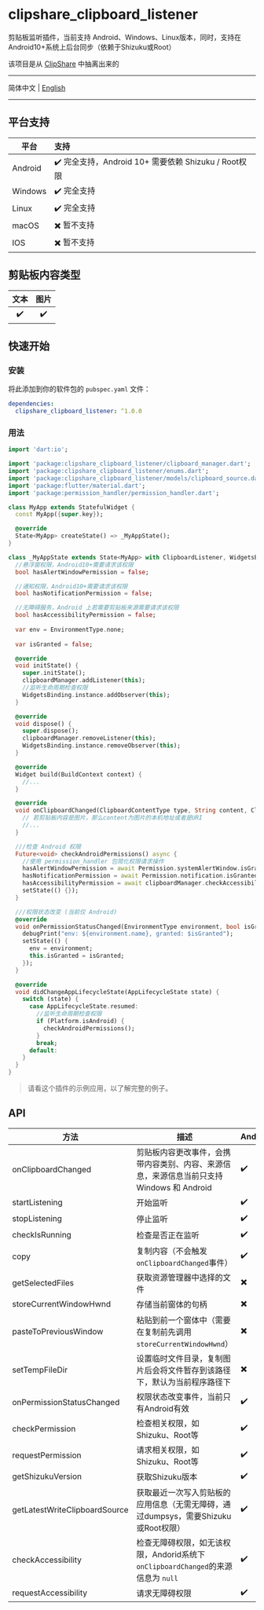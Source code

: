 # clipshare_clipboard_listener

剪贴板监听插件，当前支持 Android、Windows、Linux版本，同时，支持在Android10+系统上后台同步（依赖于Shizuku或Root）

该项目是从 [ClipShare](https://github.com/aa2013/ClipShare) 中抽离出来的

---

简体中文 | [English](./README-EN.md)

---

## 平台支持

| 平台    | 支持                                                |
| ------- | :-------------------------------------------------- |
| Android | ✔️ 完全支持，Android 10+ 需要依赖 Shizuku / Root权限 |
| Windows | ✔️ 完全支持                                          |
| Linux   | ✔️ 完全支持                                          |
| macOS   | ✖️ 暂不支持                                          |
| IOS     | ✖️ 暂不支持                                          |

## 剪贴板内容类型

| 文本 | 图片 |
| :----: | :----: |
| ✔️    | ✔️    |



## 快速开始

### 安装

将此添加到你的软件包的 `pubspec.yaml` 文件：

```yaml
dependencies:
  clipshare_clipboard_listener: ^1.0.0
```

### 用法

```dart
import 'dart:io';

import 'package:clipshare_clipboard_listener/clipboard_manager.dart';
import 'package:clipshare_clipboard_listener/enums.dart';
import 'package:clipshare_clipboard_listener/models/clipboard_source.dart';
import 'package:flutter/material.dart';
import 'package:permission_handler/permission_handler.dart';

class MyApp extends StatefulWidget {
  const MyApp({super.key});

  @override
  State<MyApp> createState() => _MyAppState();
}

class _MyAppState extends State<MyApp> with ClipboardListener, WidgetsBindingObserver {
  //悬浮窗权限，Android10+需要请求该权限
  bool hasAlertWindowPermission = false;

  //通知权限，Android10+需要请求该权限
  bool hasNotificationPermission = false;

  //无障碍服务，Android 上若需要剪贴板来源需要请求该权限
  bool hasAccessibilityPermission = false;
    
  var env = EnvironmentType.none;
  
  var isGranted = false;

  @override
  void initState() {
    super.initState();
    clipboardManager.addListener(this);
    //监听生命周期检查权限
    WidgetsBinding.instance.addObserver(this);
  }

  @override
  void dispose() {
    super.dispose();
    clipboardManager.removeListener(this);
    WidgetsBinding.instance.removeObserver(this);
  }

  @override
  Widget build(BuildContext context) {
    //...
  }

  @override
  void onClipboardChanged(ClipboardContentType type, String content, ClipboardSource? source) {
    // 若剪贴板内容是图片，那么content为图片的本机地址或者是URI
    //...
  }

  ///检查 Android 权限
  Future<void> checkAndroidPermissions() async {
    //使用 permission_handler 包简化权限请求操作
    hasAlertWindowPermission = await Permission.systemAlertWindow.isGranted;
    hasNotificationPermission = await Permission.notification.isGranted;
    hasAccessibilityPermission = await clipboardManager.checkAccessibility();
    setState(() {});
  }

  ///权限状态改变 (当前仅 Android)
  @override
  void onPermissionStatusChanged(EnvironmentType environment, bool isGranted) {
    debugPrint("env: ${environment.name}, granted: $isGranted");
    setState(() {
      env = environment;
      this.isGranted = isGranted;
    });
  }

  @override
  void didChangeAppLifecycleState(AppLifecycleState state) {
    switch (state) {
      case AppLifecycleState.resumed:
        //监听生命周期检查权限
        if (Platform.isAndroid) {
          checkAndroidPermissions();
        }
        break;
      default:
    }
  }
}


```

> 请看这个插件的示例应用，以了解完整的例子。

## API

| 方法                          | 描述                                                         | Android | Windows | Linux | macOS | IOS  |
| ----------------------------- | ------------------------------------------------------------ | ------- | ------- | ----- | ----- | ---- |
| onClipboardChanged            | 剪贴板内容更改事件，会携带内容类别、内容、来源信息，来源信息当前只支持 Windows 和 Android | ✔️       | ✔️       | ✔️     | ✖️     | ✖️    |
| startListening                | 开始监听                                                     | ✔️       | ✔️       | ✔️     | ✖️     | ✖️    |
| stopListening                 | 停止监听                                                     | ✔️       | ✔️       | ✔️     | ✖️     | ✖️    |
| checkIsRunning                | 检查是否正在监听                                             | ✔️       | ✔️       | ✔️     | ✖️     | ✖️    |
| copy                          | 复制内容（不会触发`onClipboardChanged`事件）                 | ✔️       | ✔️       | ✔️     | ✖️     | ✖️    |
| getSelectedFiles              | 获取资源管理器中选择的文件                                   | ✖️       | ✔️       | ✖️     | ✖️     | ✖️    |
| storeCurrentWindowHwnd        | 存储当前窗体的句柄                                           | ✖️       | ✔️       | ✖️     | ✖️     | ✖️    |
| pasteToPreviousWindow         | 粘贴到前一个窗体中（需要在复制前先调用`storeCurrentWindowHwnd`） | ✖️       | ✔️       | ✖️     | ✖️     | ✖️    |
| setTempFileDir                | 设置临时文件目录，复制图片后会将文件暂存到该路径下，默认为当前程序路径下 | ✖️       | ✔️       | ✔️     | ✖️     | ✖️    |
| onPermissionStatusChanged     | 权限状态改变事件，当前只有Android有效                        | ✔️       | ✖️       | ✖️     | ✖️     | ✖️    |
| checkPermission               | 检查相关权限，如Shizuku、Root等                              | ✔️       | ✖️       | ✖️     | ✖️     | ✖️    |
| requestPermission             | 请求相关权限，如Shizuku、Root等                              | ✔️       | ✖️       | ✖️     | ✖️     | ✖️    |
| getShizukuVersion             | 获取Shizuku版本                                              | ✔️       | ✖️       | ✖️     | ✖️     | ✖️    |
| getLatestWriteClipboardSource | 获取最近一次写入剪贴板的应用信息（无需无障碍，通过dumpsys，需要Shizuku或Root权限） | ✔️       | ✖️       | ✖️     | ✖️     | ✖️    |
| checkAccessibility            | 检查无障碍权限，如无该权限，Andorid系统下`onClipboardChanged`的来源信息为 `null` | ✔️       | ✖️       | ✖️     | ✖️     | ✖️    |
| requestAccessibility          | 请求无障碍权限                                               | ✔️       | ✖️       | ✖️     | ✖️     | ✖️    |


